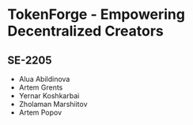 # TokenForge - Empowering Decentralized Creators

## SE-2205
- Alua Abildinova
- Artem Grents
- Yernar Koshkarbai
- Zholaman Marshiitov
- Artem Popov


